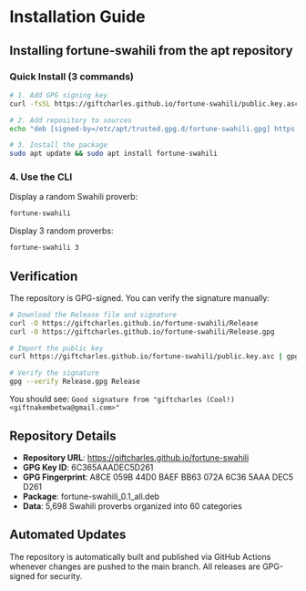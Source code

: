 # Installation Guide

## Installing fortune-swahili from the apt repository

### Quick Install (3 commands)

```bash
# 1. Add GPG signing key
curl -fsSL https://giftcharles.github.io/fortune-swahili/public.key.asc | gpg --dearmor | sudo tee /etc/apt/trusted.gpg.d/fortune-swahili.gpg > /dev/null

# 2. Add repository to sources
echo "deb [signed-by=/etc/apt/trusted.gpg.d/fortune-swahili.gpg] https://giftcharles.github.io/fortune-swahili stable main" | sudo tee /etc/apt/sources.list.d/fortune-swahili.list

# 3. Install the package
sudo apt update && sudo apt install fortune-swahili
```

### 4. Use the CLI

Display a random Swahili proverb:
```bash
fortune-swahili
```

Display 3 random proverbs:
```bash
fortune-swahili 3
```

## Verification

The repository is GPG-signed. You can verify the signature manually:

```bash
# Download the Release file and signature
curl -O https://giftcharles.github.io/fortune-swahili/Release
curl -O https://giftcharles.github.io/fortune-swahili/Release.gpg

# Import the public key
curl https://giftcharles.github.io/fortune-swahili/public.key.asc | gpg --import

# Verify the signature
gpg --verify Release.gpg Release
```

You should see: `Good signature from "giftcharles (Cool!) <giftnakembetwa@gmail.com>"`

## Repository Details

- **Repository URL**: https://giftcharles.github.io/fortune-swahili
- **GPG Key ID**: 6C365AAADEC5D261
- **GPG Fingerprint**: A8CE 059B 44D0 BAEF BB63 072A 6C36 5AAA DEC5 D261
- **Package**: fortune-swahili_0.1_all.deb
- **Data**: 5,698 Swahili proverbs organized into 60 categories

## Automated Updates

The repository is automatically built and published via GitHub Actions whenever changes are pushed to the main branch. All releases are GPG-signed for security.
